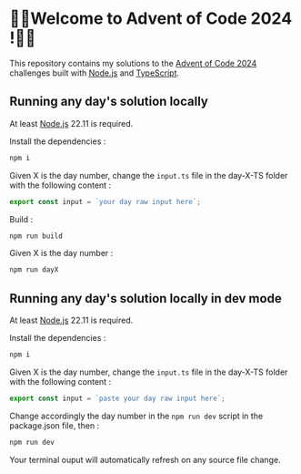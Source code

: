 🎁🎄Welcome to Advent of Code 2024 !🎄🎁
==================

This repository contains my solutions to the [Advent of Code 2024](https://adventofcode.com/2024) challenges built with [Node.js](https://nodejs.org) and [TypeScript](https://www.typescriptlang.org/docs/handbook/typescript-from-scratch.html).

## Running any day's solution locally

At least [Node.js](https://nodejs.org) 22.11 is required.

Install the dependencies :
```bash
npm i
```

Given X is the day number, change the `input.ts` file in the day-X-TS folder with the following content :
```typescript
export const input = `your day raw input here`;
```

Build :
```bash
npm run build
```

Given X is the day number :
```bash
npm run dayX
```

## Running any day's solution locally in dev mode

At least [Node.js](https://nodejs.org) 22.11 is required.

Install the dependencies :
```bash
npm i
```

Given X is the day number, change the `input.ts` file in the day-X-TS folder with the following content :
```typescript
export const input = `paste your day raw input here`;
```

Change accordingly the day number in the `npm run dev` script in the package.json file, then :
```bash
npm run dev
```

Your terminal ouput will automatically refresh on any source file change.
